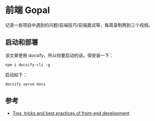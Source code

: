 # 前端 Gopal
记录一些项目中遇到的问题/前端技巧/前端面试等，每周录制两到三个视频。

## 启动和部署
该文章使用 docsify，所以你要启动的话，得安装一下：
```
npm i docsify-cli -g
```
启动如下：
```
docsify serve docs
```

## 参考
- [Tips, tricks and best practices of front-end development](https://getfrontend.tips/)
